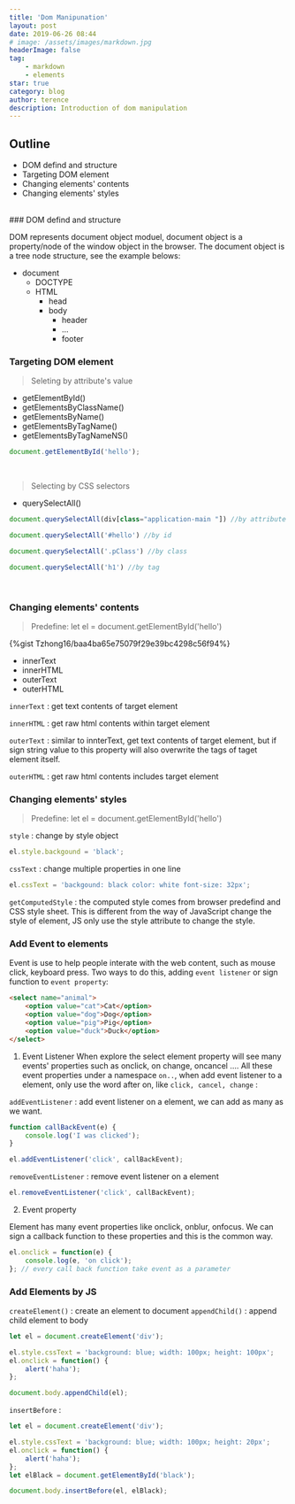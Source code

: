 ```yaml
---
title: 'Dom Manipunation'
layout: post
date: 2019-06-26 08:44
# image: /assets/images/markdown.jpg
headerImage: false
tag:
    - markdown
    - elements
star: true
category: blog
author: terence
description: Introduction of dom manipulation
---
```


## Outline

-   DOM defind and structure
-   Targeting DOM element
-   Changing elements' contents
-   Changing elements' styles

<br>
### DOM defind and structure

DOM represents document object moduel, document object is a property/node of the window object in the browser. The document object is a tree node structure, see the example belows:

-   document
    -   DOCTYPE
    -   HTML
        -   head
        -   body
            -   header
            -   ...
            -   footer

### Targeting DOM element

> Seleting by attribute's value

-   getElementById()
-   getElementsByClassName()
-   getElementsByName()
-   getElementsByTagName()
-   getElementsByTagNameNS()

```javascript
document.getElementById('hello');
```

<br>

> Selecting by CSS selectors

-   querySelectAll()

```javascript
document.querySelectAll(div[class="application-main "]) //by attribute and value

document.querySelectAll('#hello') //by id

document.querySelectAll('.pClass') //by class

document.querySelectAll('h1') //by tag
```

<br>

### Changing elements' contents

> Predefine: let el = document.getElementById('hello')

{%gist Tzhong16/baa4ba65e75079f29e39bc4298c56f94%}

-   innerText
-   innerHTML
-   outerText
-   outerHTML

`innerText` : get text contents of target element

`innerHTML` : get raw html contents within target element

`outerText` : similar to innterText, get text contents of target element, but if sign string value to this property will also overwrite the tags of taget element itself.

`outerHTML` : get raw html contents includes target element

### Changing elements' styles

> Predefine: let el = document.getElementById('hello')

`style` : change by style object

```javascript
el.style.backgound = 'black';
```

`cssText` : change multiple properties in one line

```javascript
el.cssText = 'backgound: black color: white font-size: 32px';
```

`getComputedStyle` : the computed style comes from browser predefind and CSS style sheet. This is different from the way of JavaScript change the style of element, JS only use the style attribute to change the style.

### Add Event to elements

Event is use to help people interate with the web content, such as mouse click, keyboard press. Two ways to do this, adding `event listener` or sign function to `event property`:

```html
<select name="animal">
    <option value="cat">Cat</option>
    <option value="dog">Dog</option>
    <option value="pig">Pig</option>
    <option value="duck">Duck</option>
</select>
```

1.  Event Listener
    When explore the select element property will see many events' properties such as onclick, on change, oncancel .... All these event properties under a namespace `on..`, when add event listener to a element, only use the word after on, like `click, cancel, change` :

`addEventListener` : add event listener on a element, we can add as many as we want.

```javascript
function callBackEvent(e) {
    console.log('I was clicked');
}

el.addEventListener('click', callBackEvent);
```

`removeEventListener` : remove event listener on a element

```javascript
el.removeEventListener('click', callBackEvent);
```

2. Event property

Element has many event properties like onclick, onblur, onfocus. We can sign a callback function to these properties and this is the common way.

```javascript
el.onclick = function(e) {
    console.log(e, 'on click');
}; // every call back function take event as a parameter
```

### Add Elements by JS

`createElement()` : create an element to document
`appendChild()` : append child element to body

```javascript
let el = document.createElement('div');

el.style.cssText = 'background: blue; width: 100px; height: 100px';
el.onclick = function() {
    alert('haha');
};

document.body.appendChild(el);
```

`insertBefore` :

```javascript
let el = document.createElement('div');

el.style.cssText = 'background: blue; width: 100px; height: 20px';
el.onclick = function() {
    alert('haha');
};
let elBlack = document.getElementById('black');

document.body.insertBefore(el, elBlack);
```

